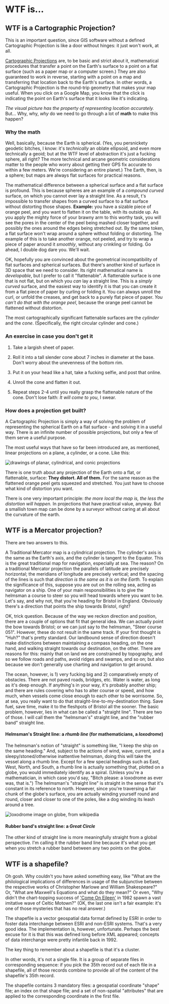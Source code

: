 # WTF is...

## WTF is a Cartographic Projection?
This is an important question, since GIS software without a defined Cartographic Projection is like a door without hinges: it just won't work, at all.

[Cartographic Projections](http://en.wikipedia.org/wiki/Map_projection) are, to be basic and strict about it, mathematical procedures that transfer a point on the Earth's surface to a point on a flat surface (such as a paper map or a computer screen.) They are also guaranteed to work in reverse, starting with a point on a map and transferring that location back to the Earth's surface. In other words, a Cartographic Projection is the round-trip geometry that makes your map useful. When you click on a Google Map, you know that the click is indicating the point on Earth's surface that it looks like it's indicating. 

_The visual picture has the property of representing location accurately._ But... Why, why, _why_ do we need to go through a lot of **math** to make this happen?

### Why the math
Well, basically, because the Earth is spherical. (Yes, you persnickety geodetic bitches, I know: it's _technically_ an oblate ellipsoid, and even more technically a geoid; but at the WTF level of abstraction it's just a fucking sphere, all right? The more technical and arcane geometric considerations matter to the people who worry about getting their GPS fix accurate to within a few meters. We're considering an entire planet.) The Earth, then, is a sphere; but maps are always flat surfaces for practical reasons.

The mathematical difference between a spherical surface and a flat surface is profound. This is because spheres are an example of a _compound curved_ surface, on which you cannot ever lay a straight line. As a result, 
t's impossible to transfer shapes from a curved surface to a flat surface without distorting those shapes. **Example:** you have a sizable piece of orange peel, and you want to flatten it on the table, with its outside up. As you apply the mighty force of your brawny arm to this worthy task, you will see the pores in the center of the peel being mashed closer together, and possibly the ones around the edges being stretched out. By the same token, a flat surface won't wrap around a sphere without folding or distorting. The example of this is to take another orange, not peeled, and try to wrap a piece of paper around it _smoothly_, without any crinkling or folding. Go ahead, I double dog dare you. We'll wait.

OK, hopefully you are convinced about the geometrical incompatibility of flat surfaces and spherical surfaces. But there's another kind of surface in 3D space that we need to consider. Its right mathematical name is _developable_, but I prefer to call it "flattenable". A flattenable surface is one that is not flat, but on which you _can_ lay a straight line. This is a _simply curved_ surface, and the easiest way to identify it is that you can create it from a flat piece of paper by curling or folding it. You can always unroll the curl, or unfold the creases, and get back to a purely flat piece of paper. _You can't do that with the orange peel_, because the orange peel cannot be flattened without distortion.

The most cartographically significant flattenable surfaces are the _cylinder_ and the _cone_. (Specifically, the right circular cylinder and cone.)

### An exercise in case you don't get it

 1. Take a largish sheet of paper.

 2. Roll it into a tall slender cone about 7 inches in diameter at the base. Don't worry about the unevenness of the bottom rim.

 3. Put it on your head like a hat, take a fucking selfie, and post that online.

 4. Unroll the cone and flatten it out.

 5. Repeat steps 2-4 until you really grasp the flattenable nature of the cone. Don't lose faith: _It will come to you_, I swear.

### How does a projection get built?

A Cartographic Projection is simply a way of solving the problem of representing the spherical Earth on a flat surface - and solving it in a useful way. There is an infinite number of possible projections, but only a few of them serve a useful purpose.

The most useful ways that have so far been introduced are, as mentioned, linear projections on a plane, a cylinder, or a cone. Like this:

<img src='images/rice_projections.jpg' alt='drawings of planar, cylindrical, and conic projections'/>

There is one truth about any projection of the Earth onto a flat, or flattenable, surface: **They distort. All of them.** For the same reason as the flattened orange peel gets squeezed and stretched. You just have to choose what kind of distortion you want.

There is one very important principle: _the more local the map is, the less the distortion will happen._ In projections that have practical value, anyway. But a smallish town map can be done by a surveyor without caring at all about the curvature of the earth.


## WTF is a Mercator projection?
There are two answers to this.

A Traditional Mercator map is a cylindrical projection. The cylinder's axis is the same as the Earth's axis, and the cylinder is tangent to the Equator. This is the great traditional map for navigation, especially at sea. The reason? On a traditional Mercator projection the parallels of latitude are precisely horizontal; the meridians of longitude are precisely vertical; and the spacing of the lines is such that _direction is the same as it is on the Earth._ To explain the significance of this, suppose you are out on the rolling sea, acting as navigator on a ship. One of your main responsibilities is to give the helmsman a course to steer so you will head towards where you want to be. Let's say, and why not, that you're heading for Bristol in England. Obviously there's a direction that points the ship towards Bristol, right?

OK, trick question. Because of the way we reckon direction and position, there are a couple of options that fit that general idea. We can actually point the bow towards Bristol; or we can just say to the helmsman, "Steer course 051". However, these do not result in the same track. If your first thought is "Huh?" that's pretty standard. Our landbound sense of direction doesn't make distinctions between maintaining a compass heading, on the one hand, and walking straight towards our destination, on the other. There are reasons for this: mainly that on land we are constrained by topography, and so we follow roads and paths, avoid ridges and swamps, and so on; but also because we don't generally use charting and navigation to get around.

The ocean, however, is 1) very fucking big and 2) comparatively empty of obstacles. There are not paved roads, bridges, etc. Water is water, as long as it's deep enough. If anything's in your way, it's probably another ship; and there are rules covering who has to alter course or speed, and how much, when vessels come close enough to each other to be worrisome. So, at sea, you really want to do that straight-line-to-my-destination thing. Save fuel, save time, make it to the fleshpots of Bristol all the sooner. The basic problem, however, lies in what can be called a "straight line". There are two of those. I will call them the "helmsman's" straight line, and the "rubber band" straight line.

#### Helmsman's Straight line: a _rhumb line_ (for mathematicians, a _loxodrome_)

The helmsman's notion of "straight" is something like, "I keep the ship on the same heading." And, subject to the actions of wind, wave, current, and a sleepy/stoned/otherwise inattentive helmsman, doing this will take the vessel along a rhumb line. Except for a few special headings such as East, West, North, and South, a rhumb line is actually something that, plotted on a globe, you would immediately identify as a spiral. (Unless you're a mathematician, in which case you'd say, "Bitch please: a loxodrome as ever was, that is.") The helmsman's "straight line" is straight in the sense that it's constant in its reference to north. However, since you're traversing a fair chunk of the globe's surface, you are actually winding yourself round and round, closer and closer to one of the poles, like a dog winding its leash around a tree.

<img src='images/599px-Loxodrome.png' alt='loxodrome image on globe, from wikipedia'/>

#### Rubber band's straight line: a _Great Circle_

The other kind of straight line is more meaningfully straight from a global perspective. I'm calling it the rubber band line because it's what you get when you stretch a rubber band between any two points on the globe.


## WTF is a shapefile?
Oh gosh. Why couldn't you have asked something easy, like "What are the philological implications of differences in usage of the subjunctive between the respective works of Christopher Marlowe and William Shakespeare?" Or, "What are Maxwell's Equations and what do they mean?" Or even, "Why didn't the chart-topping success of ['Come On Eileen'](http://www.youtube.com/watch?v=jC1vtG3oyqg) in 1982 spawn a vast imitative wave of Celtic Motown?" (OK, the last one isn't a fair example: it's one of those mysteries that has no real answer.)

The shapefile is a vector geospatial data format defined by ESRI in order to foster data interchange between ESRI and non-ESRI systems. That's a very good idea. The implementation is, however, unfortunate. Perhaps the best excuse for it is that this was defined long before XML appeared; concepts of data interchange were pretty infantile back in 1992.

The key thing to remember about a shapefile is that it's a cluster. 

In other words, it's not a single file. It is a group of separate files in corresponding sequence: if you pick the 35th record out of each file in a shapefile, all of those records combine to provide all of the content of the shapefile's 35th record.

The shapefile contains 3 mandatory files: a geospatial coordinate "shape" file; an index on that shape file; and a set of non-spatial "attributes" that are applied to the corresponding coordinate in the first file.


